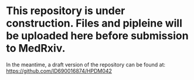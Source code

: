 # This repository is under construction. Files and pipleine will be uploaded here before submission to MedRxiv.
In the meantime, a draft version of the repository can be found at: https://github.com/ID690016874/HPDM042
